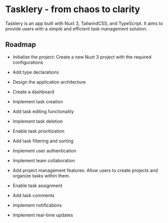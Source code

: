 # Tasklery - from chaos to clarity

Tasklery is an app built with Nuxt 3, TailwindCSS, and TypeScript. It aims to provide users with a simple and efficient task management solution.

## Roadmap

- Initialize the project: Create a new Nuxt 3 project with the required configurations

- Add type declarations

- Design the application architecture

- Create a dashboard

- Implement task creation

- Add task editing functionality

- Implement task deletion

- Enable task prioritization

- Add task filtering and sorting

- Implement user authentication

- Implement team collaboration

- Add project management features: Allow users to create projects and organize tasks within them.

- Enable task assignment

- Add task comments

- Implement notifications

- Implement real-time updates
